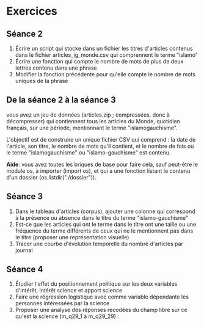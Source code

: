 # Exercices

## Séance 2

1. Écrire un script qui stocke dans un fichier les titres d'articles contenus dans le fichier articles_ig_monde.csv qui comprennent le terme "islamo"
2. Écrire une fonction qui compte le nombre de mots de plus de deux lettres contenu dans une phrase
3. Modifier la fonction précédente pour qu'elle compte le nombre de mots uniques de la phrase


## De la séance 2 à la séance 3

vous avez un jeu de données (articles.zip ; compressées, donc à décompresser) qui contiennent tous les articles du Monde, quotidien français, sur une période, mentionnant le terme "islamogauchisme". 

L'objectif est de construire un unique fichier CSV qui comprend : la date de l'article, son titre, le nombre de mots qu'il contient, et le nombre de fois où le terme "islamogauchisme" ou "islamo-gauchisme" est contenu. 

**Aide**: vous avez toutes les briques de base pour faire cela, sauf peut-être le module os, à importer (import os), et qui a une fonction listant le contenu d'un dossier (os.listdir("./dossier")).

## Séance 3

1. Dans le tableau d'articles (corpus), ajouter une colonne qui correspond à la présence ou absence dans le titre du terme "islamo-gauchisme"
2. Est-ce que les articles qui ont le terme dans le titre ont une taille ou une fréquence du terme différents de ceux qui ne le mentionnent pas dans le titre (proposer une représentation visuelle)
3. Tracer une courbe d'évolution temporelle du nombre d'articles par journal 


## Séance 4

1. Étudier l'effet du positionnement politique sur les deux variables d'intérêt, intérêt science et apport science
2. Faire une régression logistique avec comme variable dépendante les personnes intéressées par la science
3. Proposer une analyse des réponses recodées du champ libre sur ce qu'est la science (m_q29_1 à m_q29_29) : 